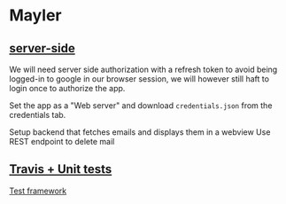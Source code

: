 # Mayler

## [server-side](https://developers.google.com/gmail/api/auth/web-server)
We will need server side authorization with a refresh token to avoid being logged-in to google in our browser session, we will however still haft to login once to authorize the app.

Set the app as a "Web server" and download `credentials.json` from the credentials tab.

Setup backend that fetches emails and displays them in a webview
Use REST endpoint to delete mail

## [Travis + Unit tests](https://docs.travis-ci.com/user/languages/csharp/)
[Test framework](https://www.nuget.org/packages/MSTest.TestFramework/)
